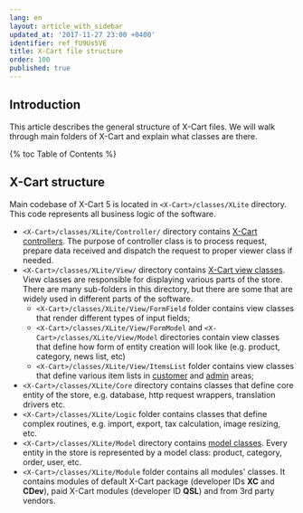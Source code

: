 ```yaml
---
lang: en
layout: article_with_sidebar
updated_at: '2017-11-27 23:00 +0400'
identifier: ref_fU9Us5VE
title: X-Cart file structure
order: 100
published: true
---
```

## Introduction

This article describes the general structure of X-Cart files. We will walk through main folders of X-Cart and explain what classes are there.

{% toc Table of Contents %}

## X-Cart structure

Main codebase of X-Cart 5 is located in `<X-Cart>/classes/XLite` directory. This code represents all business logic of the software.

- `<X-Cart>/classes/XLite/Controller/` directory contains [X-Cart controllers](https://devs.x-cart.com/basics/controller_class.html). The purpose of controller class is to process request, prepare data received and dispatch the request to proper viewer class if needed.
- `<X-Cart>/classes/XLite/View/` directory contains [X-Cart view classes](https://devs.x-cart.com/basics/working_with_viewer_classes.html). View classes are responsible for displaying various parts of the store. There are many sub-folders in this directory, but there are some that are widely used in different parts of the software.
	- `<X-Cart>/classes/XLite/View/FormField` folder contains view classes that render different types of input fields;
    - `<X-Cart>/classes/XLite/View/FormModel` and `<X-Cart>/classes/XLite/View/Model` directories contain view classes that define how form of entity creation will look like (e.g. product, category, news list, etc)
    - `<X-Cart>/classes/XLite/View/ItemsList` folder contains view classes that define various item lists in [customer](https://devs.x-cart.com/basics/itemslist_introduction_--_showing_products_on_a_page/) and [admin](https://devs.x-cart.com/basics/itemslist_in_admin_area/) areas;
- `<X-Cart>/classes/XLite/Core` directory contains classes that define core entity of the store, e.g. database, http request wrappers, translation drivers etc.
- `<X-Cart>/classes/XLite/Logic` folder contains classes that define complex routines, e.g. import, export, tax calculation, image resizing, etc.
- `<X-Cart>/classes/XLite/Model` directory contains [model classes](https://devs.x-cart.com/basics/understanding_models.html). Every entity in the store is represented by a model class: product, category, order, user, etc.
- `<X-Cart>/classes/XLite/Module` folder contains all modules' classes. It contains modules of default X-Cart package (developer IDs **XC** and **CDev**), paid X-Cart modules (developer ID **QSL**) and from 3rd party vendors.